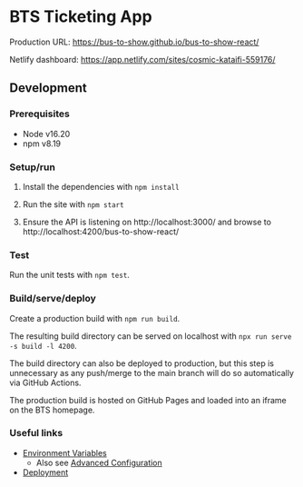 # BTS Ticketing App

Production URL: https://bus-to-show.github.io/bus-to-show-react/

Netlify dashboard: https://app.netlify.com/sites/cosmic-kataifi-559176/

## Development

### Prerequisites

* Node v16.20
* npm v8.19

### Setup/run

1. Install the dependencies with `npm install`

2. Run the site with `npm start`

3. Ensure the API is listening on http://localhost:3000/ and browse to
   http://localhost:4200/bus-to-show-react/

### Test

Run the unit tests with `npm test`.

### Build/serve/deploy

Create a production build with `npm run build`.

The resulting build directory can be served on localhost with `npx run serve -s build -l 4200`.

The build directory can also be deployed to production, but this step is unnecessary as any
push/merge to the main branch will do so automatically via GitHub Actions.

The production build is hosted on GitHub Pages and loaded into an iframe on the BTS homepage.

### Useful links

* [Environment Variables](https://create-react-app.dev/docs/adding-custom-environment-variables/)
  * Also see [Advanced Configuration](https://create-react-app.dev/docs/advanced-configuration/)
* [Deployment](https://create-react-app.dev/docs/deployment/)
